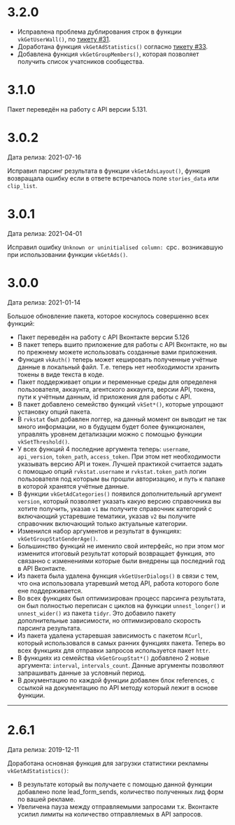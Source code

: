 # 3.2.0

* Исправлена проблема дублирования строк в функции `vkGetUserWall()`, по [тикету #31](https://github.com/selesnow/rvkstat/issues/31).
* Доработана функция `vkGetAdStatistics()` согласно [тикету #33](https://github.com/selesnow/rvkstat/issues/33).
* Добавлена функция `vkGetGroupMembers()`, которая позволяет получить список учатсников сообщества.

# 3.1.0

Пакет переведён на работу с API версии 5.131.

# 3.0.2

Дата релиза: 2021-07-16

Исправил парсинг результата в функции `vkGetAdsLayout()`, функция возвращала ошибку если в ответе встречалось поле `stories_data` или `clip_list`.

# 3.0.1

Дата релиза: 2021-04-01

Исправил ошибку `Unknown or uninitialised column: `cpc`.` возникавшую при использовании функции `vkGetAds()`.

# 3.0.0

Дата релиза: 2021-01-14

Большое обновление пакета, которое коснулось совершенно всех функций:

* Пакет переведён на работу с API Вконтакте версии 5.126
* В пакет теперь вшито приложение для работы с API Вконтакте, но вы по прежнему можете использовать созданные вами приложения.
* Функция `vkAuth()` теперь может кешировать полученные учётные данные в локальный файл. Т.е. теперь нет необходимости хранить токены в виде текста в коде.
* Пакет поддерживает опции и переменные среды для определеня пользователя, аккаунта, агентского аккаунта, версии API, токена, пути к учётным данным, id приложения для работы с API. 
* В пакет добавлено семейство функций `vkSet*()`, которые упрощают установку опций пакета.
* В `rvkstat` был добавлен логгер, на данный момент он выводит не так много информации, но в будущем будет более функционален, управлять уровнем детализации можно с помощью функции `vkSetThreshold()`.
* У всех функций 4 последние аргумента теперь: `username`, `api_version`, `token_path`, `access_token`. При этом нет необходимости указывать версию API и токен. Лучшей практикой считается задать с помощью опций `rvkstat.username` и `rvkstat.token_path` логин пользователя под которым вы прошли авторизацию, и путь к папаке в которой хранятся учётные данные.
* В функции `vkGetAdCategories()` появился дополнительный аргумент `version`, который позволяет указать какую версию справочника вы хотите получить, указав `v1` вы получите справочник категорий с включающий устаревшие тематики, указав `v2` вы получите справочник включающий только актуальные категории.
* Изменился набор аргументов и результат в функциях: `vkGetGroupStatGenderAge()`.
* Большинство функций не именило свой интерфейс, но при этом мог изменится итоговый результат который возвращает функция, это связанно с изменениями которые были внедрены ща последний год в API Вконтакте.
* Из пакета была удалена функция `vkGetUserDialogs()` в связи с тем, что она использовала утаревший метод API, работа которого боле ене поддерживается. 
* Во всех функциях был оптимизирован процесс парсинга результата, он был полностью переписан с циклов на функции `unnest_longer()` и `unnest_wider()` из пакета `tidyr`. Это добавило пакету дополнительные зависимости, но оптимизировало скорость парсинга результата.
* Из пакета удалена устаревшая зависимость с пакетом `RCurl`, который использовался в самых ранних функциях пакета. Теперь во всех функциях для отправки запросов используется пакет `httr`.
* В функциях из семейства `vkGetGroupStat*()` добавлено 2 новые аргумента: `interval`, `intervals_count`. Данные аргументы позволяют запрашивать данные за условный период.
* В документацию по каждой функции добавлен блок references, с ссылкой на документацию по API методу который лежит в основе функции.

---

# 2.6.1

Дата релиза: 2019-12-11

Доработана основная функция для загрузки статистики рекламны `vkGetAdStatistics()`:

* В результате который вы получаете с помощью данной функции добавлено поле lead_form_sends, количество полученных лид форм по вашей рекламе.
* Увеличена пауза между отправляемыми запросами т.к. Вконтакте усилил лимиты на количество отправляемых в API запросов.